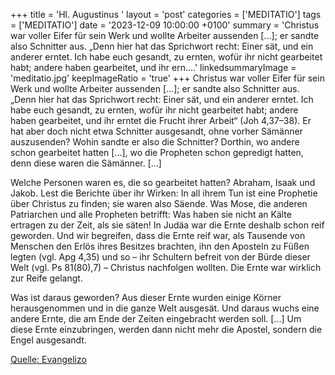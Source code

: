 +++
title = 'Hl. Augustinus  '
layout = 'post'
categories = ['MEDITATIO']
tags = ['MEDITATIO']
date = '2023-12-09 10:00:00 +0100'
summary = 'Christus war voller Eifer für sein Werk und wollte Arbeiter aussenden […]; er sandte also Schnitter aus. „Denn hier hat das Sprichwort recht: Einer sät, und ein anderer erntet. Ich habe euch gesandt, zu ernten, wofür ihr nicht gearbeitet habt; andere haben gearbeitet, und ihr ern....'
linkedsummaryImage = 'meditatio.jpg'
keepImageRatio = 'true'
+++
Christus war voller Eifer für sein Werk und wollte Arbeiter aussenden […]; er sandte also Schnitter aus. „Denn hier hat das Sprichwort recht: Einer sät, und ein anderer erntet. Ich habe euch gesandt, zu ernten, wofür ihr nicht gearbeitet habt; andere haben gearbeitet, und ihr erntet die Frucht ihrer Arbeit“ (Joh 4,37–38).<!--more--> Er hat aber doch nicht etwa Schnitter ausgesandt, ohne vorher Sämänner auszusenden? Wohin sandte er also die Schnitter? Dorthin, wo andere schon gearbeitet hatten […], wo die Propheten schon gepredigt hatten, denn diese waren die Sämänner. […]

Welche Personen waren es, die so gearbeitet hatten? Abraham, Isaak und Jakob. Lest die Berichte über ihr Wirken: In all ihrem Tun ist eine Prophetie über Christus zu finden; sie waren also Säende. Was Mose, die anderen Patriarchen und alle Propheten betrifft: Was haben sie nicht an Kälte ertragen zu der Zeit, als sie säten! In Judäa war die Ernte deshalb schon reif geworden. Und wir begreifen, dass die Ernte reif war, als Tausende von Menschen den Erlös ihres Besitzes brachten, ihn den Aposteln zu Füßen legten (vgl. Apg 4,35) und so – ihr Schultern befreit von der Bürde dieser Welt (vgl. Ps 81(80),7) – Christus nachfolgen wollten. Die Ernte war wirklich zur Reife gelangt.

Was ist daraus geworden? Aus dieser Ernte wurden einige Körner herausgenommen und in die ganze Welt ausgesät. Und daraus wuchs eine andere Ernte, die am Ende der Zeiten eingebracht werden soll. […] Um diese Ernte einzubringen, werden dann nicht mehr die Apostel, sondern die Engel ausgesandt.





[Quelle: Evangelizo](https://evangeliumtagfuertag.org/DE/gospel)
